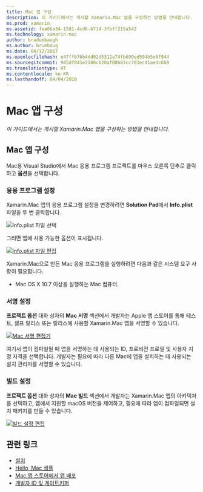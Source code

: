 ```yaml
---
title: Mac 앱 구성
description: 이 가이드에서는 게시할 Xamarin.Mac 앱을 구성하는 방법을 안내합니다.
ms.prod: xamarin
ms.assetid: fea66a34-1581-4cd6-b714-3fbff215a542
ms.technology: xamarin-mac
author: bradumbaugh
ms.author: brumbaug
ms.date: 04/12/2017
ms.openlocfilehash: e47ff676b4dd02d5312a74fb699ed594b5e0f944
ms.sourcegitcommit: 945df041e2180cb20af08b83cc703ecd1aedc6b0
ms.translationtype: HT
ms.contentlocale: ko-KR
ms.lasthandoff: 04/04/2018
---
```

# <a name="mac-app-configuration"></a>Mac 앱 구성

_이 가이드에서는 게시할 Xamarin.Mac 앱을 구성하는 방법을 안내합니다._


## <a name="mac-app-configuration"></a>Mac 앱 구성

Mac용 Visual Studio에서 Mac 응용 프로그램 프로젝트를 마우스 오른쪽 단추로 클릭하고 **옵션**을 선택합니다.


### <a name="application-settings"></a>응용 프로그램 설정

Xamarin.Mac 앱의 응용 프로그램 설정을 변경하려면 **Solution Pad**에서 **Info.plist** 파일을 두 번 클릭합니다.

![Info.plist 파일 선택](app-configuration-images/config04.png "Info.plist 파일 선택")

그러면 앱에 사용 가능한 옵션이 표시됩니다.

 [![Info.plist 파일 편집](app-configuration-images/config01.png "Info.plist 파일 편집")](app-configuration-images/config01-large.png#lightbox)

Xamarin.Mac으로 만든 Mac 응용 프로그램을 실행하려면 다음과 같은 시스템 요구 사항이 필요합니다.

- Mac OS X 10.7 이상을 실행하는 Mac 컴퓨터.


### <a name="signing-settings"></a>서명 설정

**프로젝트 옵션** 대화 상자의 **Mac 서명** 섹션에서 개발자는 Apple 앱 스토어를 통해 테스트, 셀프 릴리스 또는 릴리스에 사용할 Xamarin.Mac 앱을 서명할 수 있습니다.

[![Mac 서명 편집기](app-configuration-images/config02.png "Mac 서명 창")](app-configuration-images/config02-large.png#lightbox)

여기서 앱이 컴파일될 때 앱을 서명하는 데 사용되는 ID, 프로비전 프로필 및 사용자 지정 자격을 선택합니다. 개발자는 필요에 따라 다른 Mac에 앱을 설치하는 데 사용되는 설치 관리자를 서명할 수 있습니다.


### <a name="build-settings"></a>빌드 설정

**프로젝트 옵션** 대화 상자의 **Mac 빌드** 섹션에서 개발자는 Xamarin.Mac 앱의 아키텍처를 선택하고, 앱에서 지원할 macOS 버전을 제어하고, 필요에 따라 앱이 컴파일되면 설치 패키지를 만들 수 있습니다.

 [![빌드 설정 편집](app-configuration-images/config03.png "빌드 설정 편집")](app-configuration-images/config03-large.png#lightbox)


## <a name="related-links"></a>관련 링크

- [설치](/visualstudio/mac/installation/)
- [Hello, Mac 샘플](~/mac/get-started/hello-mac.md)
- [Mac 앱 스토어에서 앱 배포](https://developer.apple.com/devcenter/mac/checklist/)
- [개발자 ID 및 게이트키퍼](https://developer.apple.com/resources/developer-id/)
